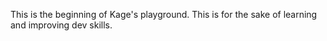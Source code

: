 This is the beginning of Kage's playground.
This is for the sake of learning and improving dev skills.